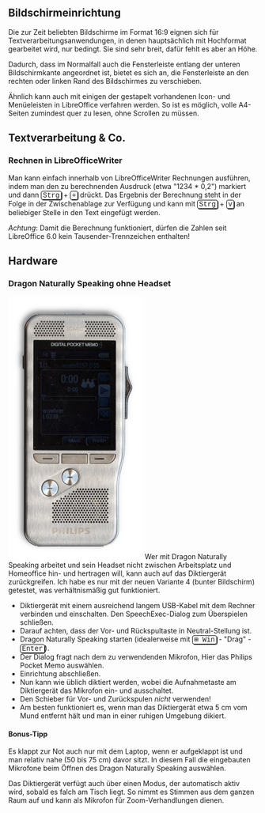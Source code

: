 <style type="text/css">
kbd {
    background-color: white;
    border: 1px solid black;
    padding-left: 3px;
    padding-right: 3px;
    border-radius: 4px;
    font-family: Courier New, courier, monospace;
    box-shadow: 1px 1px;
}
</style>

## Bildschirmeinrichtung

Die zur Zeit beliebten Bildschirme im Format 16:9 eignen sich für Textverarbeitungsanwendungen, in denen hauptsächlich mit Hochformat gearbeitet wird, nur bedingt. Sie sind sehr breit, dafür fehlt es aber an Höhe.

Dadurch, dass im Normalfall auch die Fensterleiste entlang der unteren Bildschirmkante angeordnet ist, bietet es sich an, die Fensterleiste an den rechten oder linken Rand des Bildschirmes zu verschieben.

Ähnlich kann auch mit einigen der gestapelt vorhandenen Icon- und Menüeleisten in LibreOffice verfahren werden. So ist es möglich, volle A4-Seiten zumindest quer zu lesen, ohne Scrollen zu müssen.

## Textverarbeitung & Co.

### Rechnen in LibreOfficeWriter

Man kann einfach innerhalb von LibreOfficeWriter Rechnungen ausführen, indem man
den zu berechnenden Ausdruck (etwa "1234 * 0,2") markiert und dann
<kbd>Strg</kbd> + <kbd>+</kbd> drückt. Das Ergebnis der Berechnung steht in
der Folge in der Zwischenablage zur Verfügung und kann mit <kbd>Strg</kbd> +
<kbd>v</kbd> an beliebiger Stelle in den Text eingefügt werden.

*Achtung*: Damit die Berechnung funktioniert, dürfen die Zahlen seit LibreOffice
6.0 kein Tausender-Trennzeichen enthalten!

## Hardware

### Dragon Naturally Speaking ohne Headset

<img src="imgs/Philips Digital Pocket Memo.png" title="Philips Digital Pocket Memo" alt="Philips Digital Pocket Memo">
Wer mit Dragon Naturally Speaking arbeitet und sein Headset nicht zwischen
Arbeitsplatz und Homeoffice hin- und hertragen will, kann auch auf das
Diktiergerät zurückgreifen. Ich habe es nur mit der neuen Variante 4 (bunter
Bildschirm) getestet, was verhältnismäßig gut funktioniert.

- Diktiergerät mit einem ausreichend langem USB-Kabel mit dem Rechner verbinden
  und einschalten. Den SpeechExec-Dialog zum Überspielen schließen.
- Darauf achten, dass der Vor- und Rückspultaste in Neutral-Stellung ist.
- Dragon Naturally Speaking starten (idealerweise mit <kbd>&#8862; Win</kbd> - "Drag" -
  <kbd>Enter</kbd>).
- Der Dialog fragt nach dem zu verwendenden Mikrofon, Hier das Philips Pocket
  Memo auswählen.
- Einrichtung abschließen.
- Nun kann wie üblich diktiert werden, wobei die Aufnahmetaste am Diktiergerät
  das Mikrofon ein- und ausschaltet.
- Den Schieber für Vor- und Zurückspulen *nicht* verwenden!
- Am besten funktioniert es, wenn man das Diktiergerät etwa 5 cm vom Mund
  entfernt hält und man in einer ruhigen Umgebung dikiert.

#### Bonus-Tipp

Es klappt zur Not auch nur mit dem Laptop, wenn er aufgeklappt ist und man
relativ nahe (50 bis 75 cm) davor sitzt. In diesem Fall die eingebauten
Mikrofone beim Öffnen des Dragon Naturally Speaking auswählen.

Das Diktiergerät verfügt auch über einen Modus, der automatisch aktiv wird, sobald es falch am Tisch liegt. So nimmt es Stimmen aus dem ganzen Raum auf und kann als Mikrofon für Zoom-Verhandlungen dienen.
